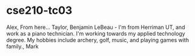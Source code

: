 # cse210-tc03

Alex,
From here...
Taylor,
Benjamin LeBeau - I'm from Herriman UT, and work as a piano technician. I'm working towards my applied technology degree. My hobbies include archery, golf, music, and playing games with family.,
Mark
